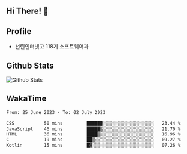 ## Hi There! 👋

## Profile

-   선린인터넷고 118기 소프트웨어과

## Github Stats

![Github Stats](https://github-readme-stats.vercel.app/api/top-langs/?username=NY0510&theme=tokyonight&hide_border=true&layout=compact)

## WakaTime

<!--START_SECTION:waka-->

```txt
From: 25 June 2023 - To: 02 July 2023

CSS           50 mins         ██████░░░░░░░░░░░░░░░░░░░   23.44 %
JavaScript    46 mins         █████▒░░░░░░░░░░░░░░░░░░░   21.70 %
HTML          36 mins         ████▒░░░░░░░░░░░░░░░░░░░░   16.96 %
C             19 mins         ██▒░░░░░░░░░░░░░░░░░░░░░░   09.27 %
Kotlin        15 mins         █▓░░░░░░░░░░░░░░░░░░░░░░░   07.26 %
```

<!--END_SECTION:waka-->
